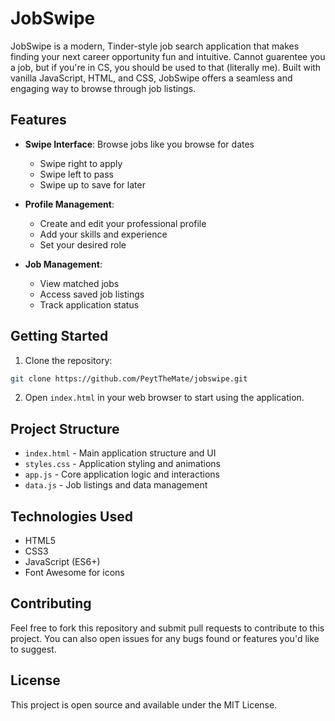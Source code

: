 # JobSwipe

JobSwipe is a modern, Tinder-style job search application that makes finding your next career opportunity fun and intuitive. Cannot guarentee you a job, but if you're in CS, you should be used to that (literally me). Built with vanilla JavaScript, HTML, and CSS, JobSwipe offers a seamless and engaging way to browse through job listings.

## Features

- **Swipe Interface**: Browse jobs like you browse for dates
  - Swipe right to apply
  - Swipe left to pass
  - Swipe up to save for later

- **Profile Management**: 
  - Create and edit your professional profile
  - Add your skills and experience
  - Set your desired role

- **Job Management**:
  - View matched jobs
  - Access saved job listings
  - Track application status

## Getting Started

1. Clone the repository:
```bash
git clone https://github.com/PeytTheMate/jobswipe.git
```

2. Open `index.html` in your web browser to start using the application.

## Project Structure

- `index.html` - Main application structure and UI
- `styles.css` - Application styling and animations
- `app.js` - Core application logic and interactions
- `data.js` - Job listings and data management

## Technologies Used

- HTML5
- CSS3
- JavaScript (ES6+)
- Font Awesome for icons

## Contributing

Feel free to fork this repository and submit pull requests to contribute to this project. You can also open issues for any bugs found or features you'd like to suggest. 

## License

This project is open source and available under the MIT License.
